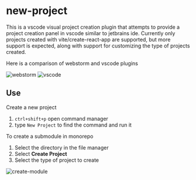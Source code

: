 # new-project

This is a vscode visual project creation plugin that attempts to provide a project creation panel in vscode similar to jetbrains ide. Currently only projects created with vite/create-react-app are supported, but more support is expected, along with support for customizing the type of projects created.

Here is a comparison of webstorm and vscode plugins

![webstorm](https://github.com/rxliuli/vscode-plugin-new-project/raw/master/docs/webstorm-cover.png)
![vscode](https://github.com/rxliuli/vscode-plugin-new-project/raw/master/docs/vscode-cover.png)

## Use

Create a new project

1. `ctrl+shift+p` open command manager
2. type `New Project` to find the command and run it

To create a submodule in monorepo

1. Select the directory in the file manager
2. Select **Create Project**
3. Select the type of project to create

![create-module](https://github.com/rxliuli/vscode-plugin-new-project/raw/master/docs/create-module.png)

